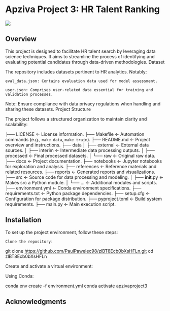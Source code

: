 # Apziva Project 3: HR Talent Ranking

<a target="_blank" href="https://cookiecutter-data-science.drivendata.org/">
    <img src="https://img.shields.io/badge/CCDS-Project%20template-328F97?logo=cookiecutter" />
</a>

## Overview

This project is designed to facilitate HR talent search by leveraging data science techniques. It aims to streamline the process of identifying and evaluating potential candidates through data-driven methodologies.
Dataset

The repository includes datasets pertinent to HR analytics. Notably:

    eval_data.json: Contains evaluation data used for model assessment.

    user.json: Comprises user-related data essential for training and validation processes.

Note: Ensure compliance with data privacy regulations when handling and sharing these datasets.
Project Structure

The project follows a structured organization to maintain clarity and scalability:

├── LICENSE             <- License information.
├── Makefile            <- Automation commands (e.g., `make data`, `make train`).
├── README.md           <- Project overview and instructions.
├── data
│   ├── external        <- External data sources.
│   ├── interim         <- Intermediate data processing outputs.
│   ├── processed       <- Final processed datasets.
│   └── raw             <- Original raw data.
├── docs                <- Project documentation.
├── notebooks           <- Jupyter notebooks for exploration and analysis.
├── references          <- Reference materials and related resources.
├── reports             <- Generated reports and visualizations.
├── src                 <- Source code for data processing and modeling.
│   ├── __init__.py     <- Makes src a Python module.
│   └── ...             <- Additional modules and scripts.
├── environment.yml     <- Conda environment specifications.
├── requirements.txt    <- Python package dependencies.
├── setup.cfg           <- Configuration for package distribution.
├── pyproject.toml      <- Build system requirements.
├── main.py             <- Main execution script.

## Installation

To set up the project environment, follow these steps:

    Clone the repository:

git clone https://github.com/PaulPawelec98/zlBT8Ecb0bXsHFLn.git
cd zlBT8Ecb0bXsHFLn

Create and activate a virtual environment:

Using Conda:

conda env create -f environment.yml
conda activate apzivaproject3

## Acknowledgments



